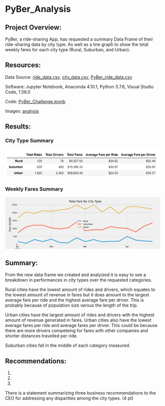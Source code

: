 # PyBer_Analysis

## Project Overview:

PyBer, a ride-sharing App, has requested a summary Data Frame of their ride-sharing data by city type.  As well as a line graph to show the total weekly fares for each city type (Rural, Suburban, and Urban).


## Resources:

Data Source: [ride_data.csv](Resouces/ride_data.csv), [city_data.csv](Resouces/city_data.csv), [PyBer_ride_data.csv](Resouces/PyBer_ride_data.csv)
 
Software: Jupyter Notebook, Anaconda 4.10.1, Python 3.7.6, Visual Studio Code, 1.56.0
 
Code: [PyBer_Challenge.ipynb](PyBer_Challenge.ipynb)

Images: [analysis](analysis)


## Results:

### City Type Summary
![pyBer_summary.png](analysis/pyBer_summary.png)

### Weekly Fares Summary
![PyBer_fare_summary.png](analysis/PyBer_fare_summary.png)


## Summary:

From the new data frame we created and analyized it is easy to see a breakdown in performances in city types over the requested categories.

Rural cities have the lowest amount of rides and drivers, which equates to the lowest amount of revenue in fares but it does amount to the largest average fare per ride and the highest average fare per driver.  This is probably because of population size versus the length of the trip.

Urban cities have the largest amount of rides and drivers with the highest amount of revenue generated in fares.  Urban cities also have the lowest average fares per ride and average fares per driver.  This could be because there are more drivers competeing for fares with other companies and shorter distances travelled per ride.

Suburban cities fall in the middle of each category measured.


## Recommendations:

1. 
2. 
3. 


There is a statement summarizing three business recommendations to the CEO for addressing any disparities among the city types. (4 pt)
